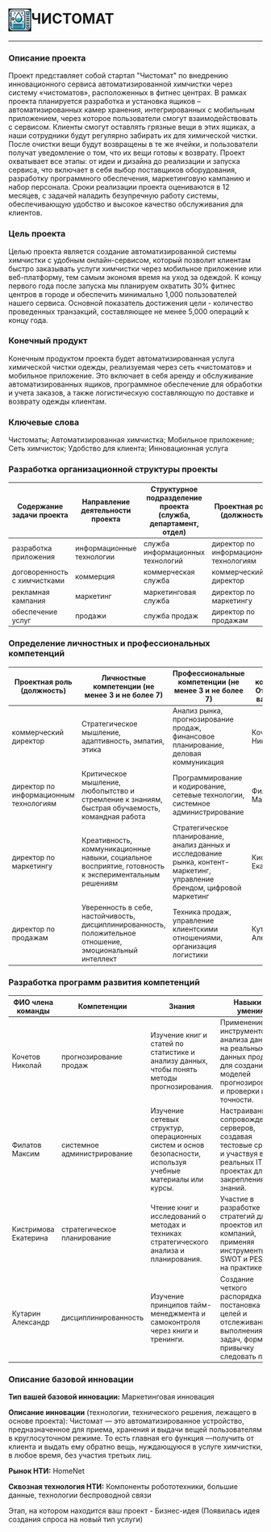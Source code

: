 #  <img src="img/чистомат100x100.png" width="45" align="center">**ЧИСТОМАТ**
-----

### Описание проекта
Проект представляет собой стартап "Чистомат" по внедрению инновационного сервиса автоматизированной химчистки через систему «чистоматов», расположенных в фитнес центрах. В рамках проекта планируется разработка и установка ящиков – автоматизированных камер хранения, интегрированных с мобильным приложением, через которое пользователи смогут взаимодействовать с сервисом. Клиенты смогут оставлять грязные вещи в этих ящиках, а наши сотрудники будут регулярно забирать их для химической чистки. После очистки вещи будут возвращены в те же ячейки, и пользователи получат уведомление о том, что их вещи готовы к возврату. Проект охватывает все этапы: от идеи и дизайна до реализации и запуска сервиса, что включает в себя выбор поставщиков оборудования, разработку программного обеспечения, маркетинговую кампанию и набор персонала. Сроки реализации проекта оцениваются в 12 месяцев, с задачей наладить безупречную работу системы, обеспечивающую удобство и высокое качество обслуживания для клиентов.

### Цель проекта
Целью проекта является создание автоматизированной системы химчистки с удобным онлайн-сервисом, который позволит клиентам быстро заказывать услуги химчистки через мобильное приложение или веб-платформу, тем самым экономя время на уход за одеждой. К концу первого года после запуска мы планируем охватить 30% фитнес центров в городе и обеспечить минимально 1,000 пользователей нашего сервиса. Основной показатель достижения цели - количество проведенных транзакций, составляющее не менее 5,000 операций к концу года.

### Конечный продукт
Конечным продуктом проекта будет автоматизированная услуга химической чистки одежды, реализуемая через сеть «чистоматов» и мобильное приложение. Это включает в себя аренду и обслуживание автоматизированных ящиков, программное обеспечение для обработки и учета заказов, а также логистическую составляющую по доставке и возврату одежды клиентам.

### Ключевые слова
Чистоматы; Автоматизированная химчистка; Мобильное приложение; Сеть химчисток; Удобство для клиента; Инновационная услуга

### Разработка организационной структуры проекты
| Содержание задачи проекта | Направление деятельности проекта | Структурное подразделение проекта (служба, департамент, отдел) | Проектная роль (должность) |
| --- | --- | --- | --- |
| разработка приложения | информационные технологии | служба информационных технологий | директор по информационным технологиям |
| договоренность с химчистками | коммерция | коммерческая служба | коммерческий директор |
| рекламная кампания | маркетинг | маркетинговая служба | директор по маркетингу |
| обеспечение услуг | продажи | служба продаж | директор по продажам |

### Определение личностных и профессиональных компетенций
| Проектная роль (должность) | Личностные компетенции (не менее 3 и не более 7) | Профессиональные компетенции (не менее 3 и не более 7) | Член команды/ Открытая вакансия  |
| --- | --- | --- | --- |
| коммерческий директор | Стратегическое мышление, адаптивность, эмпатия, этика  | Анализ рынка, прогнозирование продаж, финансовое планирование, деловая коммуникация | Кочетов Николай |
| директор по информационным технологиям | Критическое мышление, любопытство и стремление к знаниям, быстрая обучаемость, командная работа | Программирование и кодирование, сетевые технологии, системное администрирование  | Филатов Максим |
| директор по маркетингу | Креативность, коммуникационные навыки, социальное восприятие, готовность к экспериментальным решениям | Стратегическое планирование, анализ данных и исследование рынка, контент-маркетинг, управление брендом, цифровой маркетинг | Кистримова Екатерина |
| директор по продажам | Уверенность в себе, настойчивость, дисциплинированность, положительное отношение, эмоциональный интеллект | Техника продаж, управление клиентскими отношениями, организация логистики | Кутарин Александр |

### Разработка программ развития компетенций
| ФИО члена команды	| Компетенции |	Знания |	Навыки и умения |
| --- | --- | --- | --- |
| Кочетов Николай |	прогнозирование продаж |	Изучение книг и статей по статистике и анализу данных, чтобы понять методы прогнозирования. |	Применение инструментов анализа данных на реальных данных продаж для создания моделей прогнозирования и проверки их точности.|
| Филатов Максим | системное администрирование | Изучение сетевых структур, операционных систем и основ безопасности, используя учебные материалы или курсы. | Настраивание и сопровождение серверов, создавая тестовые среды, и участвуя в реальных IT-проектах для закрепления знаний. |
| Кистримова Екатерина | стратегическое планирование	| Чтение книг и исследований о методах и техниках стратегического анализа и планирования. |	Участие в разработке стратегий для проектов или компаний, применяя инструменты SWOT и PESTLE на практике. |
| Кутарин Александр |	дисциплинированность	| Изучение принципов тайм-менеджмента и самоконтроля через книги и тренинги. |	Создание четкого распорядка дня, постановка целей и отслеживание выполнения задач, формируя привычку следовать плану. |


### Описание базовой инновации

**Тип вашей базовой инновации:** Маркетинговая инновация

**Описание инновации** (технологии, технического решения, лежащего в основе проекта): Чистомат — это автоматизированное устройство, предназначенное для приема, хранения и выдачи вещей пользователям в круглосуточном режиме. То есть главная его функция —получить от клиента и выдать ему обратно вещь, нуждающуюся в услуге химчистки, в любое время, без участия третьих лиц.

**Рынок НТИ:** HomeNet

**Сквозная технология НТИ:** Компоненты робототехники, большие данные, технологии беспроводной связи

Этап, на котором находится ваш проект -  Бизнес-идея
(Появилась идея создания  спроса на новый тип услуги)
















